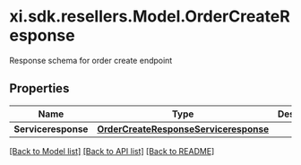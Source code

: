 # xi.sdk.resellers.Model.OrderCreateResponse
Response schema for order create endpoint

## Properties

Name | Type | Description | Notes
------------ | ------------- | ------------- | -------------
**Serviceresponse** | [**OrderCreateResponseServiceresponse**](OrderCreateResponseServiceresponse.md) |  | [optional] 

[[Back to Model list]](../README.md#documentation-for-models) [[Back to API list]](../README.md#documentation-for-api-endpoints) [[Back to README]](../README.md)

